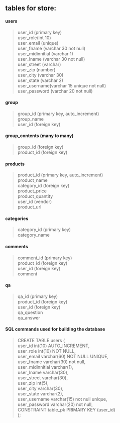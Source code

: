## tables for store:
#### users
> user_id (primary key)  
> user_role(int 10)  
> user_email (unique)  
> user_fname (varchar 30 not null)  
> user_midinnitial (varchar 1)  
> user_lname (varchar 30 not null)  
> user_street (varchar)  
> user_zip (number)  
> user_city (varchar 30)  
> user_state (varchar 2)  
> user_username(varchar 15 unique not null)  
> user_password (varchar 20 not null)  

#### group
> group_id (primary key, auto_increment)  
> group_name  
> user_id (foreign key)  


#### group_contents (many to many)
> group_id (foreign key)  
> product_id (foreign key)  

#### products
> product_id (primary key, auto_increment)  
> product_name  
> category_id (foreign key)  
> product_price  
> product_quantity  
> user_id (vendor)  
> product_url  

#### categories
> category_id (primary key)  
> category_name  

#### comments
> comment_id (primary key)  
> product_id (foreign key)  
> user_id (foreign key)  
> comment  

#### qa
> qa_id (primary key)  
> product_id (foreign key)  
> user_id (foreign key)  
> qa_question  
> qa_answer  


#### SQL commands used for building the database
> CREATE TABLE users (  
> 	user_id int(10) AUTO_INCREMENT,  
> 	user_role int(10) NOT NULL,  
> 	user_email varchar(60) NOT NULL UNIQUE,  
> 	user_fname varchar(30) not null,  
> 	user_midinnitial varchar(1),  
> 	user_lname varchar(30),  
> 	user_street varchar(30),  
> 	user_zip int(5),  
> 	user_city varchar(30),  
> 	user_state varchar(2),  
> 	user_username varchar(15) not null unique,  
> 	user_password varchar(20) not null,  
> 	CONSTRAINT table_pk PRIMARY KEY (user_id)  
> );

